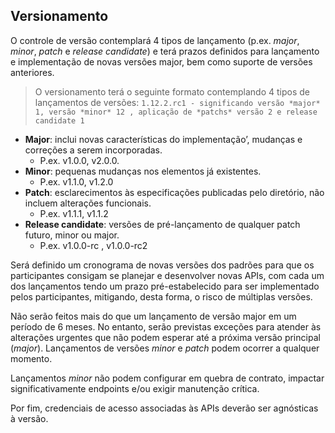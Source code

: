 ## Versionamento

O controle de versão contemplará 4 tipos de lançamento (p.ex. *major*, *minor*, *patch* e *release candidate*) e terá
prazos definidos para lançamento e implementação de novas versões major, bem como suporte de versões anteriores.

> O versionamento terá o seguinte formato contemplando 4 tipos de lançamentos de versões:
`1.12.2.rc1 - significando versão *major* 1, versão *minor* 12 , aplicação de *patchs* versão 2 e release candidate 1 `

* **Major**: inclui novas características do implementação’, mudanças e correções a serem incorporadas.
	- P.ex. v1.0.0, v2.0.0.
* **Minor**: pequenas mudanças nos elementos já existentes.
    - P.ex. v1.1.0, v1.2.0
* **Patch**: esclarecimentos às especificações publicadas pelo diretório, não incluem alterações funcionais.
    - P.ex. v1.1.1, v1.1.2
* **Release candidate**: versões de pré-lançamento de qualquer patch futuro, minor ou major.
    - P.ex. v1.0.0-rc , v1.0.0-rc2
	
Será definido um cronograma de novas versões dos padrões para que os participantes consigam se planejar e desenvolver novas APIs, com cada um dos lançamentos tendo um prazo pré-estabelecido para ser implementado pelos participantes, mitigando, desta forma, o risco de múltiplas versões.	
	
Não serão feitos mais do que um lançamento de versão major em um período de 6 meses. No entanto, serão previstas exceções para atender às alterações urgentes que não podem esperar até a próxima versão principal (*major*). Lançamentos de versões *minor* e *patch* podem ocorrer a qualquer momento.	
	
Lançamentos *minor* não podem configurar em quebra de contrato, impactar significativamente endpoints e/ou exigir manutenção crítica.	
	
Por fim, credenciais de acesso associadas às APIs deverão ser agnósticas à versão.	